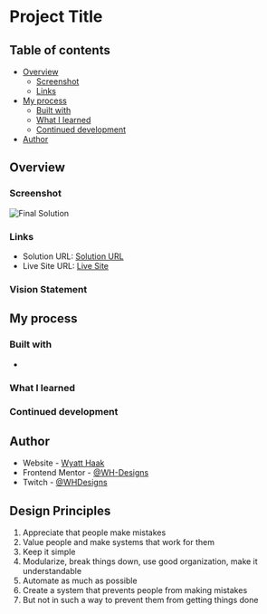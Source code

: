 # Project Title



## Table of contents

- [Overview](#overview)
  - [Screenshot](#screenshot)
  - [Links](#links)
- [My process](#my-process)
  - [Built with](#built-with)
  - [What I learned](#what-i-learned)
  - [Continued development](#continued-development)
- [Author](#author)

## Overview

### Screenshot

![Final Solution]()

### Links

- Solution URL: [Solution URL]()
- Live Site URL: [Live Site]()

### Vision Statement


## My process

### Built with

- 

### What I learned



### Continued development



## Author

- Website - [Wyatt Haak](https://wh-designs.github.io/)
- Frontend Mentor - [@WH-Designs](https://www.frontendmentor.io/profile/WH-Designs)
- Twitch - [@WHDesigns](https://www.twitch.tv/whdesigns)

## Design Principles

1. Appreciate that people make mistakes
2. Value people and make systems that work for them
3. Keep it simple
4. Modularize, break things down, use good organization, make it understandable
5. Automate as much as possible
6. Create a system that prevents people from making mistakes
7. But not in such a way to prevent them from getting things done

